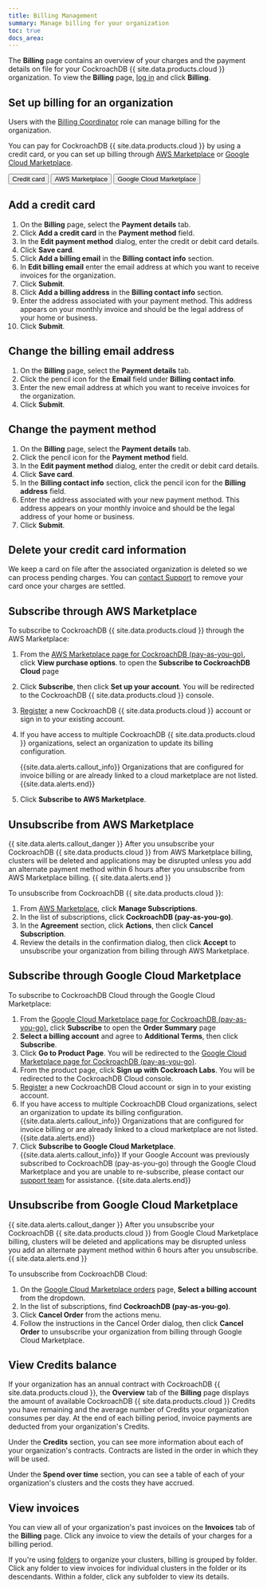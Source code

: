 ```yaml
---
title: Billing Management
summary: Manage billing for your organization
toc: true
docs_area:
---
```


The **Billing** page contains an overview of your charges and the payment details on file for your CockroachDB {{ site.data.products.cloud }} organization. To view the **Billing** page, [log in](https://cockroachlabs.cloud/) and click **Billing**.

## Set up billing for an organization

Users with the [Billing Coordinator](authorization.md#billing-coordinator) role can manage billing for the organization.

You can pay for CockroachDB {{ site.data.products.cloud }} by using a credit card, or you can set up billing through [AWS Marketplace](https://aws.amazon.com/marketplace) or [Google Cloud Marketplace](https://cloud.google.com/marketplace).

<div class="filters clearfix">
    <button class="filter-button page-level" data-scope="credit-card">Credit card</button>
    <button class="filter-button page-level" data-scope="aws">AWS Marketplace</button>
    <button class="filter-button page-level" data-scope="gcp">Google Cloud Marketplace</button>
</div>

<section class="filter-content" markdown="1" data-scope="credit-card">

## Add a credit card

1. On the **Billing** page, select the **Payment details** tab.
1. Click **Add a credit card** in the **Payment method** field.
1. In the **Edit payment method** dialog, enter the credit or debit card details.
1. Click **Save card**.
1. Click **Add a billing email** in the **Billing contact info** section.
1. In **Edit billing email** enter the email address at which you want to receive invoices for the organization.
1. Click **Submit**.
1. Click **Add a billing address** in the **Billing contact info** section.
1. Enter the address associated with your payment method. This address appears on your monthly invoice and should be the legal address of your home or business.
1. Click **Submit**.

## Change the billing email address

1. On the **Billing** page, select the **Payment details** tab.
1. Click the pencil icon for the **Email** field under **Billing contact info**.
1. Enter the new email address at which you want to receive invoices for the organization.
1. Click **Submit**.

## Change the payment method

1. On the **Billing** page, select the **Payment details** tab.
1. Click the pencil icon for the **Payment method** field.
1. In the **Edit payment method** dialog, enter the credit or debit card details.
1. Click **Save card**.
1. In the **Billing contact info** section, click the pencil icon for the **Billing address** field.
1. Enter the address associated with your new payment method. This address appears on your monthly invoice and should be the legal address of your home or business.
1. Click **Submit**.

## Delete your credit card information

We keep a card on file after the associated organization is deleted so we can process pending charges. You can [contact Support](https://support.cockroachlabs.com) to remove your card once your charges are settled.

</section>

<section class="filter-content" markdown="1" data-scope="aws">

## Subscribe through AWS Marketplace

To subscribe to CockroachDB {{ site.data.products.cloud }} through the AWS Marketplace:

1. From the [AWS Marketplace page for CockroachDB (pay-as-you-go)](https://aws.amazon.com/marketplace/pp/prodview-n3xpypxea63du),  click **View purchase options**. to open the **Subscribe to CockroachDB Cloud** page
1. Click **Subscribe**, then click **Set up your account**. You will be redirected to the CockroachDB {{ site.data.products.cloud }} console.
1. [Register](create-an-account.md#register-a-new-account) a new CockroachDB {{ site.data.products.cloud }} account or sign in to your existing account.
1. If you have access to multiple CockroachDB {{ site.data.products.cloud }} organizations, select an organization to update its billing configuration.

    {{site.data.alerts.callout_info}}
    Organizations that are configured for invoice billing or are already linked to a cloud marketplace are not listed.
    {{site.data.alerts.end}}


1. Click **Subscribe to AWS Marketplace**.


## Unsubscribe from AWS Marketplace

{{ site.data.alerts.callout_danger }}
After you unsubscribe your CockroachDB {{ site.data.products.cloud }} from AWS Marketplace billing, clusters will be deleted and applications may be disrupted unless you add an alternate payment method within 6 hours after you unsubscribe from AWS Marketplace billing.
{{ site.data.alerts.end }}


To unsubscribe from CockroachDB {{ site.data.products.cloud }}:

1. From [AWS Marketplace](https://aws.amazon.com/marketplace), click **Manage Subscriptions**.
1. In the list of subscriptions, click **CockroachDB (pay-as-you-go)**.
1. In the **Agreement** section, click **Actions**, then click **Cancel Subscription**.
1. Review the details in the confirmation dialog, then click **Accept** to unsubscribe your organization from billing through AWS Marketplace.

</section>

<section class="filter-content" markdown="1" data-scope="gcp">

## Subscribe through Google Cloud Marketplace

To subscribe to CockroachDB Cloud through the Google Cloud Marketplace:

1. From the [Google Cloud Marketplace page for CockroachDB (pay-as-you-go)](https://console.cloud.google.com/marketplace/product/cockroachlabs/cockroachdb-pay-as-you-go), click **Subscribe** to open the **Order Summary** page  
2. **Select a billing account** and agree to **Additional Terms**, then click **Subscribe**.   
3. Click **Go to Product Page**. You will be redirected to the [Google Cloud Marketplace page for CockroachDB (pay-as-you-go)](https://console.cloud.google.com/marketplace/product/cockroachlabs/cockroachdb-pay-as-you-go).
4. From the product page, click **Sign up with Cockroach Labs**. You will be redirected to the CockroachDB Cloud console.
5. [Register](create-an-account.md#register-a-new-account) a new CockroachDB Cloud account or sign in to your existing account.
6. If you have access to multiple CockroachDB Cloud organizations, select an organization to update its billing configuration.
    {{site.data.alerts.callout_info}}
    Organizations that are configured for invoice billing or are already linked to a cloud marketplace are not listed.
    {{site.data.alerts.end}}
7. Click **Subscribe to Google Cloud Marketplace**.
    {{site.data.alerts.callout_info}}
    If your Google Account was previously subscribed to CockroachDB (pay-as-you-go) through the Google Cloud Marketplace and you are unable to re-subscribe, please contact our [support team](https://support.cockroachlabs.com) for assistance.
    {{site.data.alerts.end}}   

## Unsubscribe from Google Cloud Marketplace

{{ site.data.alerts.callout_danger }}
After you unsubscribe your CockroachDB {{ site.data.products.cloud }} from Google Cloud Marketplace billing, clusters will be deleted and applications may be disrupted unless you add an alternate payment method within 6 hours after you unsubscribe.
{{ site.data.alerts.end }}

To unsubscribe from CockroachDB Cloud:

1. On the [Google Cloud Marketplace orders](https://console.cloud.google.com/marketplace/orders) page, **Select a billing account** from the dropdown.
2. In the list of subscriptions, find **CockroachDB (pay-as-you-go)**.
3. Click **Cancel Order** from the actions menu.
4. Follow the instructions in the Cancel Order dialog, then click **Cancel Order** to unsubscribe your organization from billing through Google Cloud Marketplace.

</section>

## View Credits balance

If your organization has an annual contract with CockroachDB {{ site.data.products.cloud }}, the **Overview** tab of the **Billing** page displays the amount of available CockroachDB {{ site.data.products.cloud }} Credits you have remaining and the average number of Credits your organization consumes per day. At the end of each billing period, invoice payments are deducted from your organization's Credits.

Under the **Credits** section, you can see more information about each of your organization's contracts. Contracts are listed in the order in which they will be used.

Under the **Spend over time** section, you can see a table of each of your organization's clusters and the costs they have accrued.

## View invoices

You can view all of your organization's past invoices on the **Invoices** tab of the **Billing** page. Click any invoice to view the details of your charges for a billing period.

If you're using [folders](folders.md) to organize your clusters, billing is grouped by folder. Click any folder to view invoices for individual clusters in the folder or its descendants. Within a folder, click any subfolder to view its details.
